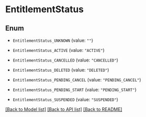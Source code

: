 # EntitlementStatus

## Enum


* `EntitlementStatus_UNKNOWN` (value: `""`)

* `EntitlementStatus_ACTIVE` (value: `"ACTIVE"`)

* `EntitlementStatus_CANCELLED` (value: `"CANCELLED"`)

* `EntitlementStatus_DELETED` (value: `"DELETED"`)

* `EntitlementStatus_PENDING_CANCEL` (value: `"PENDING_CANCEL"`)

* `EntitlementStatus_PENDING_START` (value: `"PENDING_START"`)

* `EntitlementStatus_SUSPENDED` (value: `"SUSPENDED"`)


[[Back to Model list]](../README.md#documentation-for-models) [[Back to API list]](../README.md#documentation-for-api-endpoints) [[Back to README]](../README.md)


